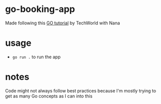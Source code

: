 # go-booking-app

Made following this [GO tutorial](https://www.youtube.com/watch?v=yyUHQIec83I) by TechWorld with Nana

# usage

- `go run .` to run the app

# notes

Code might not always follow best practices because I'm mostly trying to get as many Go concepts as I can into this
